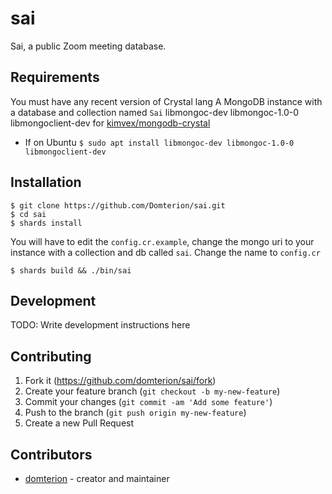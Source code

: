 # sai

Sai, a public Zoom meeting database.

## Requirements
You must have any recent version of Crystal lang
A MongoDB instance with a database and collection named `Sai`
libmongoc-dev libmongoc-1.0-0 libmongoclient-dev for [kimvex/mongodb-crystal](https://github.com/kimvex/mongodb-crystal)
+ If on Ubuntu `$ sudo apt install libmongoc-dev libmongoc-1.0-0 libmongoclient-dev`


## Installation

```
$ git clone https://github.com/Domterion/sai.git
$ cd sai
$ shards install 
```

You will have to edit the `config.cr.example`, change the mongo uri to your instance with a collection and db called `sai`. Change the name to `config.cr` 

```
$ shards build && ./bin/sai
```

## Development

TODO: Write development instructions here

## Contributing

1. Fork it (<https://github.com/domterion/sai/fork>)
2. Create your feature branch (`git checkout -b my-new-feature`)
3. Commit your changes (`git commit -am 'Add some feature'`)
4. Push to the branch (`git push origin my-new-feature`)
5. Create a new Pull Request

## Contributors

- [domterion](https://github.com/domterion) - creator and maintainer
